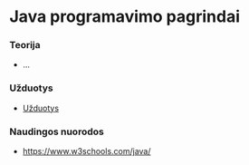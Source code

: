 # Java programavimo pagrindai

### Teorija
- ...

### Užduotys
- [Užduotys](exercises/readme.md)

### Naudingos nuorodos
- https://www.w3schools.com/java/
